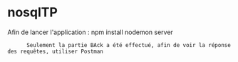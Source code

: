 # nosqlTP

Afin de lancer l'application :
          npm install 
          nodemon server

          Seulement la partie BAck a été effectué, afin de voir la réponse des requêtes, utiliser Postman
          
